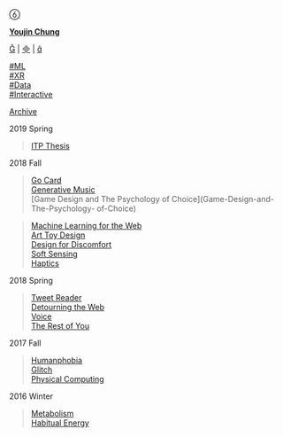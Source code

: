 [ ](https://cargo.site)

[ ︎ ](/Left-Nav)

[ ]()

**[Youjin Chung](Home)**  
  
[︎](https://www.linkedin.com/in/youjin-chung/) | [︎](mailto:yjc433@nyu.edu) | [︎](https://github.com/youjinChung)   
  
[#ML](https://youjin.io/ML)  
[#XR](https://youjin.io/XR)  
[#Data](https://youjin.io/Data)  
[#Interactive](https://youjin.io/Interactive)  
  
[Archive](blog-1)  
  
  
  
**[](Resume)**[](https://www.linkedin.com/in/youjin-chung/)

2019 Spring  

> [ITP Thesis  
> ](Thesis)

  
2018 Fall  
[ ](Game-Design-and-The-Psychology-of-Choice)

> [Go Card](Go-Card)  
>  [Generative Music](Generative-Music)  
>  [Game Design and The Psychology of Choice](Game-Design-and-The-Psychology-
> of-Choice)

[ ](Game-Design-and-The-Psychology-of-Choice)

> [Machine Learning for the Web](Machine-Learning-for-the-Web)  
>  [Art Toy Design](Art-Toy-Design)  
>  [Design for Discomfort](Design-for-Discomfort)  
>  [Soft Sensing](Soft-Sensing)  
>  [Haptics](Haptics)  
>  
>

2018 Spring  

> [Tweet Reader  
> ](Tweet-Reader) [Detourning the Web](Detourning-the-Web)  
>  [Voice](Voice)  
>  [The Rest of You](The-rest-of-You)

  
2017 Fall  

> [Humanphobia](Humanphobia)  
>  [Glitch](Glitch)  
> [Physical Computing](Sigh-Machine)  
>

  
2016 Winter  
[ ](Habitual-Energy)

> [Metabolism](Metabolism)  
>  [Habitual Energy](Habitual-Energy)

  

